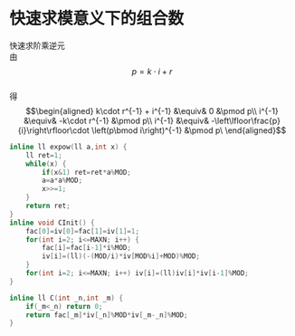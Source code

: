 # 快速求模意义下的组合数

快速求阶乘逆元  
由$$p=k\cdot i+r$$  
得  
$$\begin{aligned} k\cdot r^{-1} + i^{-1} &\equiv& 0 &\pmod p\\ i^{-1} &\equiv& -k\cdot r^{-1} &\pmod p\\ i^{-1} &\equiv& -\left\lfloor\frac{p}{i}\right\rfloor\cdot \left(p\bmod i\right)^{-1} &\pmod p\ \end{aligned}$$

```cpp
inline ll expow(ll a,int x) {
    ll ret=1;
    while(x) {
        if(x&1) ret=ret*a%MOD;
        a=a*a%MOD;
        x>>=1;
    }
    return ret;
}
inline void CInit() {
    fac[0]=iv[0]=fac[1]=iv[1]=1;
    for(int i=2; i<=MAXN; i++) {
        fac[i]=fac[i-1]*i%MOD;
        iv[i]=(ll)(-(MOD/i)*iv[MOD%i]+MOD)%MOD;
    }
    for(int i=2; i<=MAXN; i++) iv[i]=(ll)iv[i]*iv[i-1]%MOD;
}

inline ll C(int _n,int _m) {
    if(_m<_n) return 0;
    return fac[_m]*iv[_n]%MOD*iv[_m-_n]%MOD;
}
```



